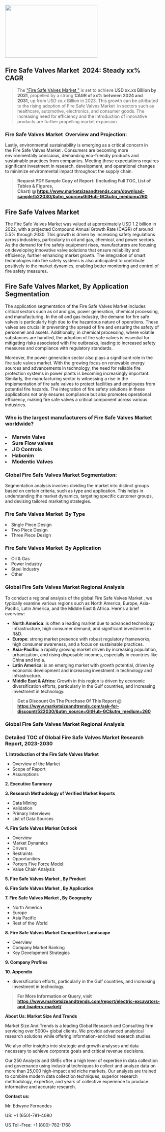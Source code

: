 <p><img class="alignnone size-medium wp-image-20088" src="https://ffe5etoiles.com/wp-content/uploads/2024/12/MST1-300x171.png" alt="" width="300" height="171" /></p><h2 id="ember46" class="ember-view reader-text-block__heading-2">Fire Safe Valves Market &nbsp;2024: Steady&nbsp;xx% CAGR</h2><blockquote id="ember47" class="ember-view reader-text-block__blockquote">The&nbsp;<a class="app-aware-link " href="https://www.marketsizeandtrends.com/download-sample/522030/&utm_source=GitHub-GC&utm_medium=260" target="_blank" data-test-app-aware-link="">"Fire Safe Valves Market "</a>&nbsp;is set to achieve&nbsp;<strong>USD&nbsp;xx.xx&nbsp;Billion by 2031,</strong>&nbsp;propelled by a strong&nbsp;<strong>CAGR of&nbsp;xx% between 2024 and 2031,</strong>&nbsp;up from USD xx.x Billion in 2023. This growth can be attributed to the rising adoption of&nbsp;Fire Safe Valves Market &nbsp;in sectors such as healthcare, automotive, electronics, and consumer goods. The increasing need for efficiency and the introduction of innovative products are further propelling market expansion.</blockquote><h3 id="ember48" class="ember-view reader-text-block__heading-3">Fire Safe Valves Market &nbsp;Overview and Projection:</h3><p id="ember49" class="ember-view reader-text-block__paragraph">Lastly, environmental sustainability is emerging as a critical concern in the&nbsp;Fire Safe Valves Market . Consumers are becoming more environmentally conscious, demanding eco-friendly products and sustainable practices from companies. Meeting these expectations requires significant investment in research, development, and operational changes to minimize environmental impact throughout the supply chain.</p><blockquote id="ember50" class="ember-view reader-text-block__blockquote"><strong>Request PDF Sample Copy of Report: (Including Full TOC, List of Tables &amp; Figures, Chart)&nbsp;@&nbsp;<strong><a href="https://www.marketsizeandtrends.com/download-sample/522030/&utm_source=GitHub-GC&utm_medium=260" target="_blank">https://www.marketsizeandtrends.com/download-sample/522030/&utm_source=GitHub-GC&utm_medium=260</a></strong></strong></blockquote><h3 class=""> <h2>Fire Safe Valves Market</h2><p>The Fire Safe Valves Market was valued at approximately USD 1.2 billion in 2022, with a projected Compound Annual Growth Rate (CAGR) of around 5.5% through 2030. This growth is driven by increasing safety regulations across industries, particularly in oil and gas, chemical, and power sectors. As the demand for fire safety equipment rises, manufacturers are focusing on developing innovative valve solutions that ensure reliability and efficiency, further enhancing market growth. The integration of smart technologies into fire safety systems is also anticipated to contribute positively to the market dynamics, enabling better monitoring and control of fire safety measures.</p><h2>Fire Safe Valves Market, By Application Segmentation</h2><p>The application segmentation of the Fire Safe Valves Market includes critical sectors such as oil and gas, power generation, chemical processing, and manufacturing. In the oil and gas industry, the demand for fire safe valves is particularly high due to the hazardous nature of operations. These valves are crucial in preventing the spread of fire and ensuring the safety of personnel and assets. Additionally, in chemical processing, where volatile substances are handled, the adoption of fire safe valves is essential for mitigating risks associated with fire outbreaks, leading to increased safety measures and compliance with regulatory standards.</p><p>Moreover, the power generation sector also plays a significant role in the fire safe valves market. With the growing focus on renewable energy sources and advancements in technology, the need for reliable fire protection systems in power plants is becoming increasingly important. Similarly, the manufacturing sector is witnessing a rise in the implementation of fire safe valves to protect facilities and employees from potential fire hazards. The integration of fire safety solutions in these applications not only ensures compliance but also promotes operational efficiency, making fire safe valves a critical component across various industries.</p></h3><h3 id="" class="">Who is the largest manufacturers of&nbsp;Fire Safe Valves Market worldwide?</h3><h3 class=""></Li><Li>Marwin Valve</Li><Li> Sure Flow valves</Li><Li> J D Controls</Li><Li> Habonim</Li><Li> Modentic Valves</h3><h3 id="ember53" class="ember-view reader-text-block__heading-3">Global&nbsp;Fire Safe Valves Market Segmentation:</h3><p id="ember54" class="ember-view reader-text-block__paragraph">Segmentation analysis involves dividing the market into distinct groups based on certain criteria, such as type and application. This helps in understanding the market dynamics, targeting specific customer groups, and devising tailored marketing strategies.</p><h3 id="" class="">Fire Safe Valves Market &nbsp;By Type</h3><p></Li><Li>Single Piece Design</Li><Li> Two Piece Design</Li><Li> Three Piece Design</p><h3 id="" class="">Fire Safe Valves Market &nbsp;By Application</h3><p class=""></Li><Li>Oil & Gas</Li><Li> Power Industry</Li><Li> Steel Industry</Li><Li> Other</p><h3 id="ember62" class="ember-view reader-text-block__heading-3">Global Fire Safe Valves Market Regional Analysis</h3><p id="ember63" class="ember-view reader-text-block__paragraph">To conduct a regional analysis of the global Fire Safe Valves Market , we typically examine various regions such as North America, Europe, Asia-Pacific, Latin America, and the Middle East &amp; Africa. Here's a brief overview:</p><ul><li><strong>North America</strong>: is often a leading market due to advanced technology infrastructure, high consumer demand, and significant investment in R&amp;D.</li><li><strong>Europe</strong>: strong market presence with robust regulatory frameworks, high consumer awareness, and a focus on sustainable practices.</li><li><strong>Asia-Pacific</strong>: a rapidly growing market driven by increasing population, urbanization, and rising disposable incomes, especially in countries like China and India.</li><li><strong>Latin America</strong>: is an emerging market with growth potential, driven by economic development and increasing investment in technology and infrastructure.</li><li><strong>Middle East &amp; Africa</strong>: Growth in this region is driven by economic diversification efforts, particularly in the Gulf countries, and increasing investment in technology.</li></ul><blockquote id="ember61" class="ember-view reader-text-block__blockquote"><strong>Get a Discount On The Purchase Of This Report @ <strong><a href="https://html-cleaner.com/" target="">https://www.marketsizeandtrends.com/ask-for-discount/522030/&utm_source=GitHub-GC&utm_medium=260</a></strong></strong></blockquote><h3 id="ember62" class="ember-view reader-text-block__heading-3">Global Fire Safe Valves Market Regional Analysis</h3><h3 id="" class="">Detailed TOC of Global Fire Safe Valves Market Research Report, 2023-2030</h3><p id="" class=""><strong>1. Introduction of the Fire Safe Valves Market </strong></p><ul><li>Overview of the Market</li><li>Scope of Report</li><li>Assumptions</li></ul><p id="" class=""><strong>2. Executive Summary</strong></p><p id="" class=""><strong>3. Research Methodology of Verified Market Reports</strong></p><ul><li>Data Mining</li><li>Validation</li><li>Primary Interviews</li><li>List of Data Sources</li></ul><p id="" class=""><strong>4. Fire Safe Valves Market Outlook</strong></p><ul><li>Overview</li><li>Market Dynamics</li><li>Drivers</li><li>Restraints</li><li>Opportunities</li><li>Porters Five Force Model</li><li>Value Chain Analysis</li></ul><p id="" class=""><strong>5. Fire Safe Valves Market , By Product</strong></p><p id="" class=""><strong>6. Fire Safe Valves Market , By Application</strong></p><p id="" class=""><strong>7. Fire Safe Valves Market , By Geography</strong></p><ul><li>North America</li><li>Europe</li><li>Asia Pacific</li><li>Rest of the World</li></ul><p id="" class=""><strong>8. Fire Safe Valves Market Competitive Landscape</strong></p><ul><li>Overview</li><li>Company Market Ranking</li><li>Key Development Strategies</li></ul><p id="" class=""><strong>9. Company Profiles</strong></p><p id="" class=""><strong>10. Appendix</strong></p><ul><li>diversification efforts, particularly in the Gulf countries, and increasing investment in technology.</li></ul><blockquote id="ember65" class="ember-view reader-text-block__blockquote"><strong>For More Information or Query, visit <strong><strong><a href="https://html-cleaner.com/" target="">https://www.marketsizeandtrends.com/report/electric-excavators-and-loaders-market/</a></strong></strong></strong></blockquote><p id="" class=""><strong>About Us: Market Size And Trends</strong></p><p id="" class="">Market Size And Trends is a leading Global Research and Consulting firm servicing over 5000+ global clients. We provide advanced analytical research solutions while offering information-enriched research studies.</p><p id="" class="">We also offer insights into strategic and growth analyses and data necessary to achieve corporate goals and critical revenue decisions.</p><p id="" class="">Our 250 Analysts and SMEs offer a high level of expertise in data collection and governance using industrial techniques to collect and analyze data on more than 25,000 high-impact and niche markets. Our analysts are trained to combine modern data collection techniques, superior research methodology, expertise, and years of collective experience to produce informative and accurate research.</p><p id="" class=""><strong>Contact us:</strong></p><p id="" class="">Mr. Edwyne Fernandes</p><p id="" class="">US: +1 (650)-781-4080</p><p id="" class="">US Toll-Free: +1 (800)-782-1768</p>
